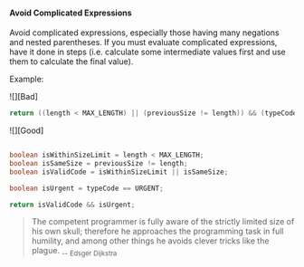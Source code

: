 <link rel="stylesheet" href="{{baseUrl}}/css/textbook.css">

<div class="website-content">

<div id="title">

#### Avoid Complicated Expressions

</div>

<div id="body">

Avoid complicated expressions, especially those having many negations and nested parentheses. If you must evaluate complicated expressions, have it done in steps (i.e. calculate some intermediate values first and use them to calculate the final value).

<tip-box>

Example: 

![][Bad]
```java
return ((length < MAX_LENGTH) || (previousSize != length)) && (typeCode == URGENT);
```

![][Good]
```java

boolean isWithinSizeLimit = length < MAX_LENGTH;
boolean isSameSize = previousSize != length;
boolean isValidCode = isWithinSizeLimit || isSameSize;

boolean isUrgent = typeCode == URGENT;

return isValidCode && isUrgent;
```

</tip-box>

> The competent programmer is fully aware of the strictly limited size of his own skull; therefore he approaches the programming task in full humility, and among other things he avoids clever tricks like the plague. <sub>-- Edsger Dijkstra</sub>


</div>

</div>
